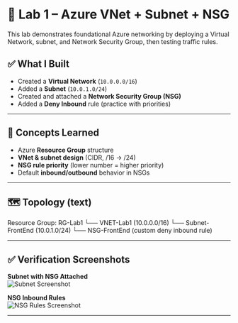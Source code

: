# 🧪 Lab 1 – Azure VNet + Subnet + NSG
This lab demonstrates foundational Azure networking by deploying a Virtual Network, subnet, and Network Security Group, then testing traffic rules.

## ✅ What I Built
- Created a **Virtual Network** (`10.0.0.0/16`)
- Added a **Subnet** (`10.0.1.0/24`)
- Created and attached a **Network Security Group (NSG)**
- Added a **Deny Inbound** rule (practice with priorities)

---

## 🧠 Concepts Learned
- Azure **Resource Group** structure
- **VNet & subnet design** (CIDR, /16 → /24)
- **NSG rule priority** (lower number = higher priority)
- Default **inbound/outbound** behavior in NSGs

---

## 🗺️ Topology (text)
Resource Group: RG-Lab1
└── VNET-Lab1 (10.0.0.0/16)
    └── Subnet-FrontEnd (10.0.1.0/24)
        └── NSG-FrontEnd (custom deny inbound rule)


---

## ✅ Verification Screenshots
**Subnet with NSG Attached**  
![Subnet Screenshot](./Lab1-Subnet.png)

**NSG Inbound Rules**  
![NSG Rules Screenshot](./Lab1-NSGRules.png)

---
